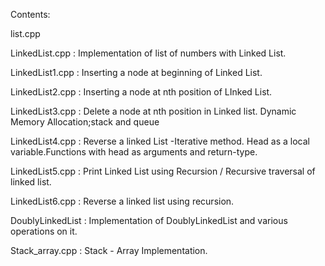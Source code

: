 Contents:

list.cpp

LinkedList.cpp : Implementation of list of numbers with Linked List.

LinkedList1.cpp : Inserting a node at beginning of Linked List.

LinkedList2.cpp : Inserting a node at nth position of LInked List.

LinkedList3.cpp : Delete a node at nth position in Linked list.
Dynamic Memory Allocation;stack and queue

LinkedList4.cpp : Reverse a linked List -Iterative method.
Head as a local variable.Functions with head as arguments and return-type.

LinkedList5.cpp : Print Linked List using Recursion / Recursive traversal of linked list.

LinkedList6.cpp : Reverse a linked list using recursion.

DoublyLinkedList : Implementation of DoublyLinkedList and various operations on it.

Stack_array.cpp : Stack - Array Implementation.
